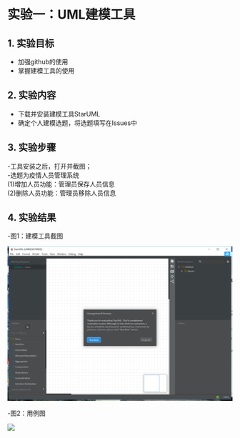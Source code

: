 # 实验一：UML建模工具

## 1. 实验目标

- 加强github的使用   
- 掌握建模工具的使用


## 2. 实验内容

- 下载并安装建模工具StarUML
- 确定个人建模选题，将选题填写在Issues中


## 3. 实验步骤
-工具安装之后，打开并截图；<br>
-选题为疫情人员管理系统<br>
(1)增加人员功能：管理员保存人员信息<br>
(2)删除人员功能：管理员移除人员信息<br>




## 4. 实验结果
-图1：建模工具截图


![](./StarUML.png)
<br>


-图2：用例图


![](./usecase.jpg)

